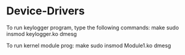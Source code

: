 # Device-Drivers
To run keylogger program, type the following commands:
make
sudo insmod keylogger.ko
dmesg
  
To run kernel module prog:
  make
  sudo insmod Module1.ko
  dmesg
